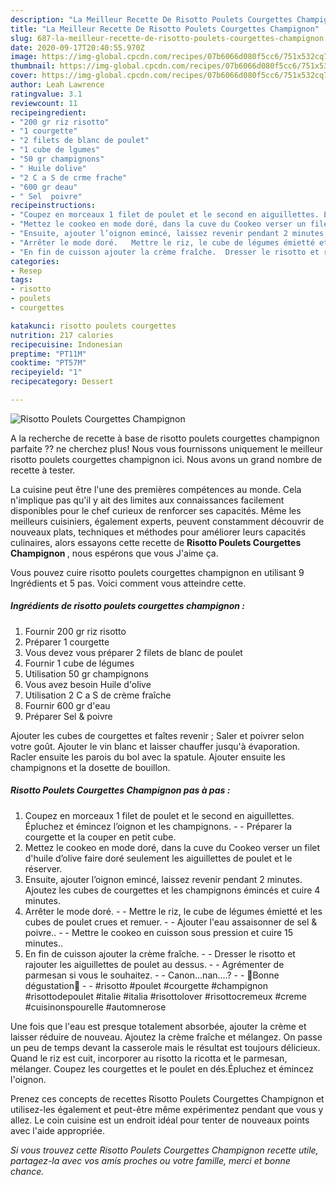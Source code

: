 ```yaml
---
description: "La Meilleur Recette De Risotto Poulets Courgettes Champignon"
title: "La Meilleur Recette De Risotto Poulets Courgettes Champignon"
slug: 687-la-meilleur-recette-de-risotto-poulets-courgettes-champignon
date: 2020-09-17T20:40:55.970Z
image: https://img-global.cpcdn.com/recipes/07b6066d080f5cc6/751x532cq70/risotto-poulets-courgettes-champignon-photo-principale-de-la-recette.jpg
thumbnail: https://img-global.cpcdn.com/recipes/07b6066d080f5cc6/751x532cq70/risotto-poulets-courgettes-champignon-photo-principale-de-la-recette.jpg
cover: https://img-global.cpcdn.com/recipes/07b6066d080f5cc6/751x532cq70/risotto-poulets-courgettes-champignon-photo-principale-de-la-recette.jpg
author: Leah Lawrence
ratingvalue: 3.1
reviewcount: 11
recipeingredient:
- "200 gr riz risotto"
- "1 courgette"
- "2 filets de blanc de poulet"
- "1 cube de lgumes"
- "50 gr champignons"
- " Huile dolive"
- "2 C a S de crme frache"
- "600 gr deau"
- " Sel  poivre"
recipeinstructions:
- "Coupez en morceaux 1 filet de poulet et le second en aiguillettes. Épluchez et émincez l’oignon et les champignons.   Préparer la courgette et la couper en petit cube."
- "Mettez le cookeo en mode doré, dans la cuve du Cookeo verser un filet d&#39;huile d’olive faire doré seulement les aiguillettes de poulet et le réserver."
- "Ensuite, ajouter l’oignon emincé, laissez revenir pendant 2 minutes. Ajoutez les cubes de courgettes et les champignons émincés et cuire 4 minutes."
- "Arrêter le mode doré.   Mettre le riz, le cube de légumes émietté et les cubes de poulet crues et remuer.   Ajouter l&#39;eau assaisonner de sel &amp; poivre..  Mettre le cookeo en cuisson sous pression et cuire 15 minutes.."
- "En fin de cuisson ajouter la crème fraîche.  Dresser le risotto et rajouter les aiguillettes de poulet au dessus.  Agrémenter de parmesan si vous le souhaitez.  Canon...nan....?  🌸Bonne dégustation🌸  #risotto #poulet #courgette #champignon #risottodepoulet #italie #italia #risottolover #risottocremeux #creme #cuisinonspourelle #automnerose"
categories:
- Resep
tags:
- risotto
- poulets
- courgettes

katakunci: risotto poulets courgettes 
nutrition: 217 calories
recipecuisine: Indonesian
preptime: "PT11M"
cooktime: "PT57M"
recipeyield: "1"
recipecategory: Dessert

---
```



![Risotto Poulets Courgettes Champignon](https://img-global.cpcdn.com/recipes/07b6066d080f5cc6/751x532cq70/risotto-poulets-courgettes-champignon-photo-principale-de-la-recette.jpg)

A la recherche de recette à base de risotto poulets courgettes champignon parfaite ?? ne cherchez plus! Nous vous fournissons uniquement le meilleur risotto poulets courgettes champignon ici. Nous avons un grand nombre de recette à tester.

La cuisine peut être l'une des premières compétences au monde. Cela n'implique pas qu'il y ait des limites aux connaissances facilement disponibles pour le chef curieux de renforcer ses capacités. Même les meilleurs cuisiniers, également experts, peuvent constamment découvrir de nouveaux plats, techniques et méthodes pour améliorer leurs capacités culinaires, alors essayons cette recette de <strong> Risotto Poulets Courgettes Champignon </strong>, nous espérons que vous J'aime ça.

<!--inarticleads1-->

Vous pouvez cuire risotto poulets courgettes champignon en utilisant 9 Ingrédients et 5 pas. Voici comment vous atteindre cette.

##### Ingrédients de risotto poulets courgettes champignon :

1. Fournir 200 gr riz risotto
1. Préparer 1 courgette
1. Vous devez vous préparer 2 filets de blanc de poulet
1. Fournir 1 cube de légumes
1. Utilisation 50 gr champignons
1. Vous avez besoin  Huile d&#39;olive
1. Utilisation 2 C a S de crème fraîche
1. Fournir 600 gr d&#39;eau
1. Préparer  Sel &amp; poivre


Ajouter les cubes de courgettes et faîtes revenir ; Saler et poivrer selon votre goût. Ajouter le vin blanc et laisser chauffer jusqu&#39;à évaporation. Racler ensuite les parois du bol avec la spatule. Ajouter ensuite les champignons et la dosette de bouillon. 

<!--inarticleads2-->

##### Risotto Poulets Courgettes Champignon pas à pas :

1. Coupez en morceaux 1 filet de poulet et le second en aiguillettes. Épluchez et émincez l’oignon et les champignons.  -  - Préparer la courgette et la couper en petit cube.
1. Mettez le cookeo en mode doré, dans la cuve du Cookeo verser un filet d&#39;huile d’olive faire doré seulement les aiguillettes de poulet et le réserver.
1. Ensuite, ajouter l’oignon emincé, laissez revenir pendant 2 minutes. Ajoutez les cubes de courgettes et les champignons émincés et cuire 4 minutes.
1. Arrêter le mode doré.  -  - Mettre le riz, le cube de légumes émietté et les cubes de poulet crues et remuer.  -  - Ajouter l&#39;eau assaisonner de sel &amp; poivre.. -  - Mettre le cookeo en cuisson sous pression et cuire 15 minutes..
1. En fin de cuisson ajouter la crème fraîche. -  - Dresser le risotto et rajouter les aiguillettes de poulet au dessus. -  - Agrémenter de parmesan si vous le souhaitez. -  - Canon...nan....? -  - 🌸Bonne dégustation🌸 -  - #risotto #poulet #courgette #champignon #risottodepoulet #italie #italia #risottolover #risottocremeux #creme #cuisinonspourelle #automnerose


Une fois que l&#39;eau est presque totalement absorbée, ajouter la crème et laisser réduire de nouveau. Ajoutez la crème fraîche et mélangez. On passe un peu de temps devant la casserole mais le résultat est toujours délicieux. Quand le riz est cuit, incorporer au risotto la ricotta et le parmesan, mélanger. Coupez les courgettes et le poulet en dés.Épluchez et émincez l&#39;oignon. 

<!--inarticleads1-->

<p>
Prenez ces concepts de recettes Risotto Poulets Courgettes Champignon et utilisez-les également et peut-être même expérimentez pendant que vous y allez. Le coin cuisine est un endroit idéal pour tenter de nouveaux points avec l'aide appropriée.
</p>

<p>
<i>Si vous trouvez cette Risotto Poulets Courgettes Champignon recette utile, partagez-la avec vos amis proches ou votre famille, merci et bonne chance.</i>
</p>
